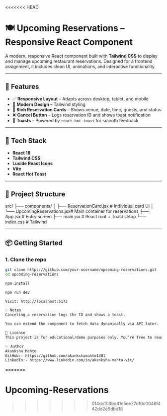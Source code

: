 <<<<<<< HEAD
# 🍽️ Upcoming Reservations – Responsive React Component

A modern, responsive React component built with **Tailwind CSS** to display and manage upcoming restaurant reservations. Designed for a frontend assignment, it includes clean UI, animations, and interactive functionality.

---

## 🚀 Features

- ✅ **Responsive Layout** – Adapts across desktop, tablet, and mobile
- 🎨 **Modern Design** – Tailwind styling
- 📅 **Rich Reservation Cards** – Shows venue, date, time, guests, and status
- ❌ **Cancel Button** – Logs reservation ID and shows toast notification
- 🔔 **Toasts** – Powered by `react-hot-toast` for smooth feedback

---

## 🧱 Tech Stack

- **React 18**
- **Tailwind CSS**
- **Lucide React Icons**
- **Vite**
- **React Hot Toast**

---

## 📂 Project Structure

src/
├── components/
│ ├── ReservationCard.jsx # Individual card UI
│ └── UpcomingReservations.jsx# Main container for reservations
├── App.jsx # Entry screen
├── main.jsx # React root + Toast setup
└── index.css # Tailwind

---

## 📦 Getting Started

### 1. Clone the repo

```bash
git clone https://github.com/your-username/upcoming-reservations.git
cd upcoming-reservations

npm install

npm run dev

Visit: http://localhost:5173

💡 Notes
Canceling a reservation logs the ID and shows a toast.

You can extend the component to fetch data dynamically via API later.

📜 License
This project is for educational/demo purposes only. You’re free to reuse the code with proper credit.

✨ Author
Akanksha Mahto
GitHub:- https://github.com/akankshamahto1301
LinkedIn:- https://www.linkedin.com/in/akanksha-mahto-vit/


```
=======
# Upcoming-Reservations
>>>>>>> 014dc108bc41e5ee77df0c0048f442dd2e9dbd18
